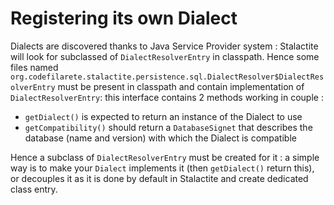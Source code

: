 # Registering its own Dialect

Dialects are discovered thanks to Java Service Provider system : Stalactite will look for subclassed of `DialectResolverEntry` in classpath. Hence some files named `org.codefilarete.stalactite.persistence.sql.DialectResolver$DialectResolverEntry` must be present in classpath and contain implementation of `DialectResolverEntry`: this interface contains 2 methods working in couple :

* `getDialect()` is expected to return an instance of the Dialect to use
* `getCompatibility()` should return a `DatabaseSignet` that describes the database (name and version) with which the Dialect is compatible

Hence a subclass of `DialectResolverEntry` must be created for it : a simple way is to make your `Dialect` implements it (then `getDialect()` return this), or decouples it as it is done by default in Stalactite and create dedicated class entry.

